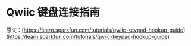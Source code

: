 # Qwiic 键盘连接指南

原文：[https://learn.sparkfun.com/tutorials/qwiic-keypad-hookup-guide](https://learn.sparkfun.com/tutorials/qwiic-keypad-hookup-guide)